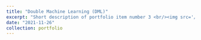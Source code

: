 ```yaml
---
title: "Double Machine Learning (DML)"
excerpt: "Short description of portfolio item number 3 <br/><img src='/images/500x300.png'>"
date: "2021-11-26"
collection: portfolio
---
```

